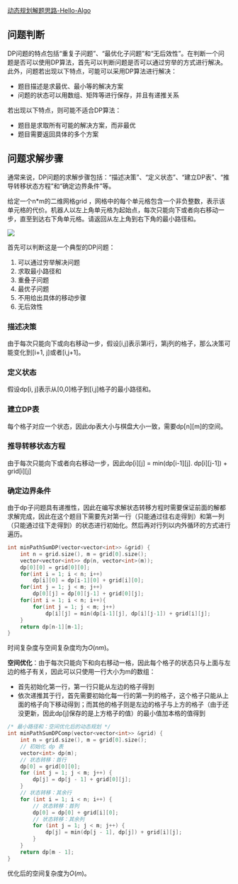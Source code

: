 [动态规划解题思路-Hello-Algo](https://www.hello-algo.com/chapter_dynamic_programming/dp_solution_pipeline/)

## 问题判断

DP问题的特点包括“重复子问题”、“最优化子问题”和“无后效性”。在判断一个问题是否可以使用DP算法，首先可以判断问题是否可以通过穷举的方式进行解决。此外，问题若出现以下特点，可能可以采用DP算法进行解决：

- 题目描述是求最优、最小等的解决方案
- 问题的状态可以用数组、矩阵等进行保存，并且有递推关系

若出现以下特点，则可能不适合DP算法：

- 题目是求取所有可能的解决方案，而非最优
- 题目需要返回具体的多个方案

## 问题求解步骤

通常来说，DP问题的求解步骤包括：“描述决策”、“定义状态”、“建立DP表”、“推导转移状态方程”和“确定边界条件”等。

给定一个n*m的二维网格grid ，网格中的每个单元格包含一个非负整数，表示该单元格的代价。机器人以左上角单元格为起始点，每次只能向下或者向右移动一步，直至到达右下角单元格。请返回从左上角到右下角的最小路径和。

<img src="https://www.hello-algo.com/chapter_dynamic_programming/dp_solution_pipeline.assets/min_path_sum_example.png">

首先可以判断这是一个典型的DP问题：

1. 可以通过穷举解决问题
2. 求取最小路径和
3. 重叠子问题
4. 最优子问题
5. 不用给出具体的移动步骤
6. 无后效性

### 描述决策

由于每次只能向下或向右移动一步，假设[i,j]表示第i行，第j列的格子，那么决策可能变化到[i+1, j]或者[i,j+1]。

### 定义状态

假设dp[i, j]表示从[0,0]格子到[i,j]格子的最小路径和。

### 建立DP表

每个格子对应一个状态，因此dp表大小与棋盘大小一致，需要dp[n][m]的空间。

### 推导转移状态方程

由于每次只能向下或者向右移动一步，因此dp[i][j] = min(dp[i-1][j]. dp[i][j-1]) + grid[i][j]

### 确定边界条件

由于dp子问题具有递推性，因此在编写求解状态转移方程时需要保证前面的解都求解完成，因此在这个题目下需要先对第一行（只能通过往右走得到）和第一列（只能通过往下走得到）的状态进行初始化。然后再对行列以内外循环的方式进行遍历。

```c++
int minPathSumDP(vector<vector<int>> &grid) {
    int n = grid.size(), m = grid[0].size();
    vector<vector<int>> dp(n, vector<int>(m));
    dp[0][0] = grid[0][0];
    for(int i = 1; i < n; i++)
        dp[i][0] = dp[i-1][0] + grid[i][0];
    for(int j = 1; j < m; j++)
        dp[0][j] = dp[0][j-1] + grid[0][j];
    for(int i = 1; i < n; i++){
        for(int j = 1; j < m; j++)
            dp[i][j] = min(dp[i-1][j], dp[i][j-1]) + grid[i][j]; 
    }
    return dp[n-1][m-1];
}
```

时间复杂度与空间复杂度均为$O(nm)$。

**空间优化**：由于每次只能向下和向右移动一格，因此每个格子的状态只与上面与左边的格子有关，因此可以只使用一行大小为m的数组：

- 首先初始化第一行，第一行只能从左边的格子得到
- 依次递推其于行，首先需要初始化每一行的第一列的格子，这个格子只能从上面的格子向下移动得到；而其他的格子则是左边的格子与上方的格子（由于还没更新，因此dp[j]保存的是上方格子的值）的最小值加本格的值得到 

```c++
/* 最小路径和：空间优化后的动态规划 */
int minPathSumDPComp(vector<vector<int>> &grid) {
    int n = grid.size(), m = grid[0].size();
    // 初始化 dp 表
    vector<int> dp(m);
    // 状态转移：首行
    dp[0] = grid[0][0];
    for (int j = 1; j < m; j++) {
        dp[j] = dp[j - 1] + grid[0][j];
    }
    // 状态转移：其余行
    for (int i = 1; i < n; i++) {
        // 状态转移：首列
        dp[0] = dp[0] + grid[i][0];
        // 状态转移：其余列
        for (int j = 1; j < m; j++) {
            dp[j] = min(dp[j - 1], dp[j]) + grid[i][j];
        }
    }
    return dp[m - 1];
}
```

优化后的空间复杂度为$O(m)$。